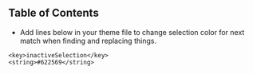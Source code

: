 ## Table of Contents

* Add lines below in your theme file to change selection color for next match when finding and replacing things.
```curl
<key>inactiveSelection</key>
<string>#622569</string>
```

